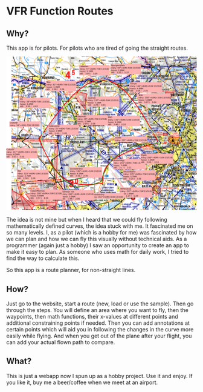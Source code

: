 # VFR Function Routes

## Why?

This app is for pilots. For pilots who are tired of going the straight routes.

![demonstration](ngapp/src/assets/screenshot.png)

The idea is not mine but when I heard that we could fly following mathematically defined curves, the idea stuck with me. It fascinated me on so many levels. I, as a pilot (which is a hobby for me) was fascinated by how we can plan and how we can fly this visually without technical aids. As a programmer (again just a hobby) I saw an opportunity to create an app to make it easy to plan. As someone who uses math for daily work, I tried to find the way to calculate this.

So this app is a route planner, for non-straight lines.

## How?

Just go to the website, start a route (new, load or use the sample). Then go through the steps. You will define an area where you want to fly, then the waypoints, then math functions, their x-values at different points and additional constraining points if needed. Then you can add annotations at certain points which will aid you in following the changes in the curve more easily while flying. And when you get out of the plane after your flight, you can add your actual flown path to compare.

## What?

This is just a webapp now I spun up as a hobby project. Use it and enjoy. If you like it, buy me a beer/coffee when we meet at an airport.